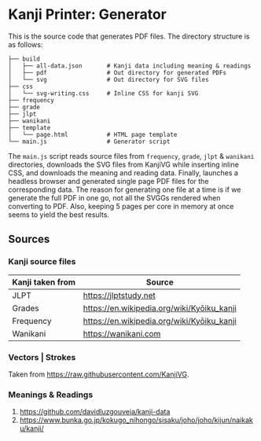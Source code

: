 # Kanji Printer: Generator

This is the source code that generates PDF files.
The directory structure is as follows:
```
├── build
│   ├── all-data.json       # Kanji data including meaning & readings
│   ├── pdf                 # Out directory for generated PDFs
│   └── svg                 # Out directory for SVG files
├── css
│   └── svg-writing.css     # Inline CSS for kanji SVG
├── frequency
├── grade
├── jlpt
├── wanikani
├── template
│   └── page.html           # HTML page template
└── main.js                 # Generator script
```


The `main.js` script reads source files from `frequency`, `grade`, `jlpt` & `wanikani` directories, downloads the SVG 
files from KanjiVG while inserting inline CSS, and downloads the meaning and reading data. Finally, launches a headless 
browser and generated single page PDF files for the corresponding data. The reason for generating one file at a time is 
if we generate the full PDF in one go, not all the SVGGs rendered when converting to PDF. Also, keeping 5 pages per core 
in memory at once seems to yield the best results. 

## Sources
### Kanji source files
| Kanji taken from  | Source
|-------------------|-----------
| JLPT              | https://jlptstudy.net
| Grades            | https://en.wikipedia.org/wiki/Kyōiku_kanji
| Frequency         | https://en.wikipedia.org/wiki/Kyōiku_kanji
| Wanikani          | https://wanikani.com

### Vectors | Strokes
Taken from https://raw.githubusercontent.com/KanjiVG.

### Meanings & Readings
1. https://github.com/davidluzgouveia/kanji-data 
2. https://www.bunka.go.jp/kokugo_nihongo/sisaku/joho/joho/kijun/naikaku/kanji/
